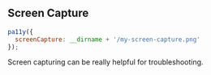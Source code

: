 ## Screen Capture

```javascript
pa11y({
  screenCapture: __dirname + '/my-screen-capture.png'
});
```

Screen capturing can be really helpful for troubleshooting.